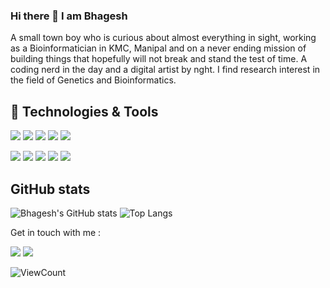 ### Hi there 👋 I am Bhagesh

A small town boy who is curious about almost everything in sight, working as a Bioinformatician in KMC, Manipal and on a never ending mission of building things that hopefully will not break and stand the test of time. 
A coding nerd in the day and a digital artist by nght.
I find research interest in the field of Genetics and Bioinformatics. 

## 🔧 Technologies & Tools
![](https://img.shields.io/badge/OS-Linux-informational?style=flat&logo=linux&logoColor=white&color=2bbc8a)
![](https://img.shields.io/badge/Shell-Bash-informational?style=flat&logo=gnu-bash&logoColor=white&color=2bbc8a)
![](https://img.shields.io/badge/Tools-Docker-informational?style=flat&logo=docker&logoColor=white&color=2bbc8a)
![](https://img.shields.io/badge/Tools-Nextflow-informational?style=flat&logoColor=white&color=2bbc8a)
![](https://img.shields.io/badge/Tools-JupyterNotebook-informational?style=flat&logo=jupyter&logoColor=white&color=2bbc8a)

![](https://img.shields.io/badge/Code-CSS-informational?style=flat&logo=css3&logoColor=white&color=2bbc8a)
![](https://img.shields.io/badge/Code-JavaScript-informational?style=flat&logo=javascript&logoColor=white&color=2bbc8a)
![](https://img.shields.io/badge/Code-Perl-informational?style=flat&logo=perl&logoColor=white&color=2bbc8a)
![](https://img.shields.io/badge/Code-PHP-informational?style=flat&logo=php&logoColor=white&color=2bbc8a)
![](https://img.shields.io/badge/Code-Python-informational?style=flat&logo=python&logoColor=white&color=2bbc8a)

## GitHub stats
![Bhagesh's GitHub stats](https://github-readme-stats.vercel.app/api?username=bhagesh-codebeast&show_icons=true&theme=dark)
![Top Langs](https://github-readme-stats.vercel.app/api/top-langs/?username=bhagesh-codebeast&layout=compact&theme=gotham&custom_title=Statistics)

Get in touch with me :

[![](https://img.shields.io/badge/linkedin-bhageshhunakunti-informational?style=flat&logo=LinkedIn&logoColor=white&color=2bbc8a)](https://www.linkedin.com/in/bhagesh-hunakunti/)
![](https://img.shields.io/badge/mail-hunakuntibhagesh@gmail.com-informational?style=flat&logo=gmail&logoColor=white&color=2bbc8a)

![ViewCount](https://komarev.com/ghpvc/?username=bhagesh-codebeast&color=1A4730&theme=dark)





























<!--
**bhagesh-codebeast/bhagesh-codebeast** is a ✨ _special_ ✨ repository because its `README.md` (this file) appears on your GitHub profile.

[![Header](https://github.com/bhagesh-codebeast/bhagesh-codebeast/blob/main/header.png "Header" )](https://www.linkedin.com/in/bhagesh-hunakunti/)

1. to add images:
[![Header](https://github.com/bhagesh-codebeast/bhagesh-codebeast/blob/main/header.png "Header" )](https://www.linkedin.com/in/bhagesh-hunakunti/)

2. to add tags:
![](https://img.shields.io/badge/<WORD_ON_LEFT>-<WORD_ON_RIGHT>-informational?style=flat&logo=<LOGO_NAME>&logoColor=white&color=2bbc8a)
logo: https://simpleicons.org/
style: https://shields.io/

3. stats:
https://github.com/anuraghazra/github-readme-stats
eg: 
<a href="https://github.com/bhagesh-codebeast/bhagesh-codebeast">
  <img align="center" src="https://github-readme-stats.vercel.app/api?username=bhagesh-codebeast&show_icons=true&line_height=27&count_private=true&title_color=ffffff&text_color=c9cacc&icon_color=2bbc8a&bg_color=1d1f21" alt="Bhagesh's GitHub Stats" />
</a>


Here are some ideas to get you started:

- 🔭 I’m currently working on ...
- 🌱 I’m currently learning ...
- 👯 I’m looking to collaborate on ...
- 🤔 I’m looking for help with ...
- 💬 Ask me about ...
- 📫 How to reach me: ...
- 😄 Pronouns: ...
- ⚡ Fun fact: ...
-->
